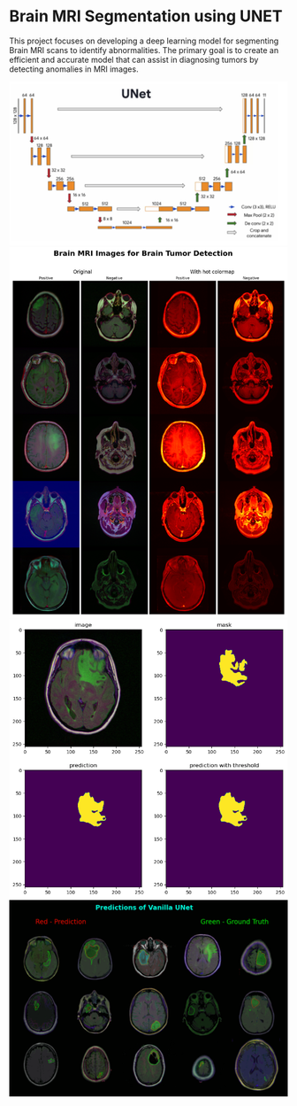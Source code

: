 
# Brain MRI Segmentation using UNET

This project focuses on developing a deep learning model for segmenting Brain MRI scans to identify abnormalities. The primary goal is to create an efficient and accurate model that can assist in diagnosing tumors by detecting anomalies in MRI images.

![UNET](https://github.com/SaadWaseem645/Brain-MRI-UNET-Segmentation/blob/main/unet_architecture.png)
![Dataset](https://github.com/SaadWaseem645/Brain-MRI-UNET-Segmentation/blob/main/dataset.png)
![Prediction](https://github.com/SaadWaseem645/Brain-MRI-UNET-Segmentation/blob/main/prediction.png)
![GTvsPred](https://github.com/SaadWaseem645/Brain-MRI-UNET-Segmentation/blob/main/predictions_of_vanilla_unet.gif)

